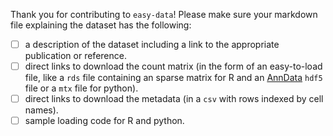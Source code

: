 Thank you for contributing to `easy-data`! Please make sure your markdown file explaining the dataset has the following:

- [ ] a description of the dataset including a link to the appropriate publication or
reference.
- [ ] direct links to download the count matrix (in the form of an easy-to-load file, like a `rds` file containing an sparse matrix for R and an [AnnData](https://github.com/theislab/anndata) `hdf5` file or
  a `mtx` file for python).
- [ ] direct links to download the metadata (in a `csv` with rows indexed by cell names).
- [ ] sample loading code for R and python.
